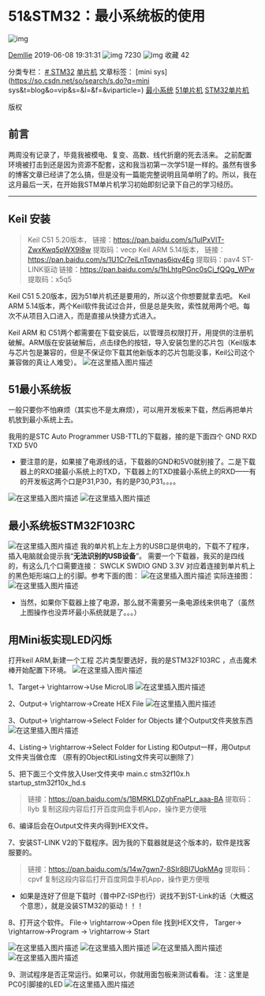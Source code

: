 # 51&STM32：最小系统板的使用

![img](https://csdnimg.cn/release/blogv2/dist/pc/img/original.png)

[Demllie](https://blog.csdn.net/weixin_41374099) 2019-06-08 19:31:31 ![img](https://csdnimg.cn/release/blogv2/dist/pc/img/articleReadEyes.png) 7230 ![img](https://csdnimg.cn/release/blogv2/dist/pc/img/tobarCollect.png) 收藏 42

分类专栏： [# STM32](https://blog.csdn.net/weixin_41374099/category_9318855.html) [单片机](https://blog.csdn.net/weixin_41374099/category_8649268.html) 文章标签： [mini sys](https://so.csdn.net/so/search/s.do?q=mini sys&t=blog&o=vip&s=&l=&f=&viparticle=) [最小系统](https://www.csdn.net/tags/MtTaEg1sNzI4OTMtYmxvZwO0O0OO0O0O.html) [51单片机](https://www.csdn.net/tags/MtTagg2sNDU2MS1ibG9n.html) [STM32单片机](https://www.csdn.net/tags/MtTagg0sOTM1MC1ibG9n.html)

版权

## 前言

两周没有记录了，毕竟我被模电、复变、高数、线代折磨的死去活来。
之前配置环境被打击到还是因为资源不配套，这和我当初第一次学51是一样的。虽然有很多的博客文章已经讲了怎么搞，但是没有一篇能完整说明且简单明了的。所以，我在这月最后一天，在开始我STM单片机学习初始即刻记录下自己的学习经历。

------

## Keil 安装

> Keil C51 5.20版本，
> 链接：https://pan.baidu.com/s/1ulPxVIT-ZwxKwq5pWX9l8w
> 提取码：vecp
> Keil ARM 5.14版本，
> 链接：https://pan.baidu.com/s/1U1Cr7eiLnTqvnas6iqv4Eg
> 提取码：pav4
> ST-LINK驱动
> 链接：https://pan.baidu.com/s/1hLhtgPGnc0sCi_fQQg_WPw
> 提取码：x5q5

Keil C51 5.20版本，因为51单片机还是要用的，所以这个你想要就拿去吧。
Keil ARM 5.14版本，两个Keil软件我试过合并，但是总是失败，索性就用两个吧。每次不从项目入口进入，而是直接从快捷方式进入。

Keil ARM 和 C51两个都需要在下载安装后，以管理员权限打开，用提供的注册机破解。ARM版在安装破解后，点击绿色的按钮，导入安装包里的芯片包（Keil版本与芯片包是兼容的，但是不保证你下载其他新版本的芯片包能没事，Keil公司这个兼容做的真让人难受）。
![在这里插入图片描述](https://img-blog.csdnimg.cn/20190608182814188.PNG?x-oss-process=image/watermark,type_ZmFuZ3poZW5naGVpdGk,shadow_10,text_aHR0cHM6Ly9kZW1sbGllLmJsb2cuY3Nkbi5uZXQ=,size_16,color_FFFFFF,t_70)

## 51最小系统板

一般只要你不怕麻烦（其实也不是太麻烦），可以用开发板来下载，然后再把单片机放到最小系统上去。

我用的是STC Auto Programmer USB-TTL的下载器，接的是下面四个
GND
RXD
TXD
5V0

- 要注意的是，如果接了电源线的话，下载器的GND和5V0就别接了。二是下载器上的RXD接最小系统上的TXD，下载器上的TXD接最小系统上的RXD——有的开发板这两个口是P31,P30，有的是P30,P31。。。。

![在这里插入图片描述](https://img-blog.csdnimg.cn/20191201012720513.jpg?x-oss-process=image/watermark,type_ZmFuZ3poZW5naGVpdGk,shadow_10,text_aHR0cHM6Ly9ibG9nLmNzZG4ubmV0L3dlaXhpbl80MTM3NDA5OQ==,size_16,color_FFFFFF,t_70)
![在这里插入图片描述](https://img-blog.csdnimg.cn/20191201012735485.jpg?x-oss-process=image/watermark,type_ZmFuZ3poZW5naGVpdGk,shadow_10,text_aHR0cHM6Ly9ibG9nLmNzZG4ubmV0L3dlaXhpbl80MTM3NDA5OQ==,size_16,color_FFFFFF,t_70)

## 最小系统板STM32F103RC

![在这里插入图片描述](https://img-blog.csdnimg.cn/20190608183624467.jpg?x-oss-process=image/watermark,type_ZmFuZ3poZW5naGVpdGk,shadow_10,text_aHR0cHM6Ly9kZW1sbGllLmJsb2cuY3Nkbi5uZXQ=,size_16,color_FFFFFF,t_70)
我的单片机上左上方的USB口是供电的，下载不了程序，插入电脑就会提示我“**无法识别的USB设备**”。
需要一个下载器，我买的是四线的，有这么几个口需要连接：
SWCLK
SWDIO
GND
3.3V
对应着连接到单片机上的黑色矩形端口上的引脚。参考下面的图：
![在这里插入图片描述](https://img-blog.csdnimg.cn/20190608184252772.PNG?x-oss-process=image/watermark,type_ZmFuZ3poZW5naGVpdGk,shadow_10,text_aHR0cHM6Ly9kZW1sbGllLmJsb2cuY3Nkbi5uZXQ=,size_16,color_FFFFFF,t_70)
实际连接图：
![在这里插入图片描述](https://img-blog.csdnimg.cn/20190608184649574.jpg?x-oss-process=image/watermark,type_ZmFuZ3poZW5naGVpdGk,shadow_10,text_aHR0cHM6Ly9kZW1sbGllLmJsb2cuY3Nkbi5uZXQ=,size_16,color_FFFFFF,t_70)

- 当然，如果你下载器上接了电源，那么就不需要另一条电源线来供电了（虽然上图操作也没弄坏最小系统就是了。。。）

## 用Mini板实现LED闪烁

打开keil ARM,新建一个工程
芯片类型要选好，我的是STM32F103RC
，点击魔术棒开始配置下环境。
![在这里插入图片描述](https://img-blog.csdnimg.cn/20190608185221471.PNG)

1、Target→ \rightarrow→Use MicroLIB
![在这里插入图片描述](https://img-blog.csdnimg.cn/2019060818525212.PNG?x-oss-process=image/watermark,type_ZmFuZ3poZW5naGVpdGk,shadow_10,text_aHR0cHM6Ly9kZW1sbGllLmJsb2cuY3Nkbi5uZXQ=,size_16,color_FFFFFF,t_70)

2、Output→ \rightarrow→Create HEX File
![在这里插入图片描述](https://img-blog.csdnimg.cn/20190608185351970.PNG?x-oss-process=image/watermark,type_ZmFuZ3poZW5naGVpdGk,shadow_10,text_aHR0cHM6Ly9kZW1sbGllLmJsb2cuY3Nkbi5uZXQ=,size_16,color_FFFFFF,t_70)

3、Output→ \rightarrow→Select Folder for Objects
建个Output文件夹放东西
![在这里插入图片描述](https://img-blog.csdnimg.cn/20190608185430784.PNG?x-oss-process=image/watermark,type_ZmFuZ3poZW5naGVpdGk,shadow_10,text_aHR0cHM6Ly9kZW1sbGllLmJsb2cuY3Nkbi5uZXQ=,size_16,color_FFFFFF,t_70)

4、Listing→ \rightarrow→Select Folder for Listing
和Output一样，用Output文件夹当做仓库
（原有的Object和Listing文件夹可以删除了）

5、把下面三个文件放入User文件夹中
main.c
stm32f10x.h
startup_stm32f10x_hd.s

> 链接：https://pan.baidu.com/s/1BMRKLDZghFnaPLr_aaa-BA
> 提取码：llyb
> 复制这段内容后打开百度网盘手机App，操作更方便哦

6、编译后会在Output文件夹内得到HEX文件。

7、安装ST-LINK V2的下载程序。因为我的下载器就是这个版本的，软件是找客服要的。

> 链接：https://pan.baidu.com/s/14w7gwn7-8SIr8BI7UqkMAg
> 提取码：cpvf
> 复制这段内容后打开百度网盘手机App，操作更方便哦

- 如果是连好了但是下载时（普中PZ-ISP也行）说找不到ST-Link的话（大概这个意思），就是没装STM32的驱动！！！

8、打开这个软件。
File→ \rightarrow→Open file 找到HEX文件，
Targer→ \rightarrow→Program → \rightarrow→ Start

![在这里插入图片描述](https://img-blog.csdnimg.cn/20190608190531759.PNG?x-oss-process=image/watermark,type_ZmFuZ3poZW5naGVpdGk,shadow_10,text_aHR0cHM6Ly9kZW1sbGllLmJsb2cuY3Nkbi5uZXQ=,size_16,color_FFFFFF,t_70)
![在这里插入图片描述](https://img-blog.csdnimg.cn/20190608190854154.PNG?x-oss-process=image/watermark,type_ZmFuZ3poZW5naGVpdGk,shadow_10,text_aHR0cHM6Ly9kZW1sbGllLmJsb2cuY3Nkbi5uZXQ=,size_16,color_FFFFFF,t_70)
![在这里插入图片描述](https://img-blog.csdnimg.cn/20190608190911410.PNG?x-oss-process=image/watermark,type_ZmFuZ3poZW5naGVpdGk,shadow_10,text_aHR0cHM6Ly9kZW1sbGllLmJsb2cuY3Nkbi5uZXQ=,size_16,color_FFFFFF,t_70)
![在这里插入图片描述](https://img-blog.csdnimg.cn/20190608190926327.PNG?x-oss-process=image/watermark,type_ZmFuZ3poZW5naGVpdGk,shadow_10,text_aHR0cHM6Ly9kZW1sbGllLmJsb2cuY3Nkbi5uZXQ=,size_16,color_FFFFFF,t_70)

9、测试程序是否正常运行。如果可以，你就用面包板来测试看看。
注：这里是PC0引脚接的LED
![在这里插入图片描述](https://img-blog.csdnimg.cn/20190608192944998.gif)